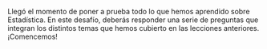 Llegó el momento de poner a prueba todo lo que hemos aprendido sobre Estadística. En este desafío, deberás responder una serie de preguntas que integran los distintos temas que hemos cubierto en las lecciones anteriores. ¡Comencemos!